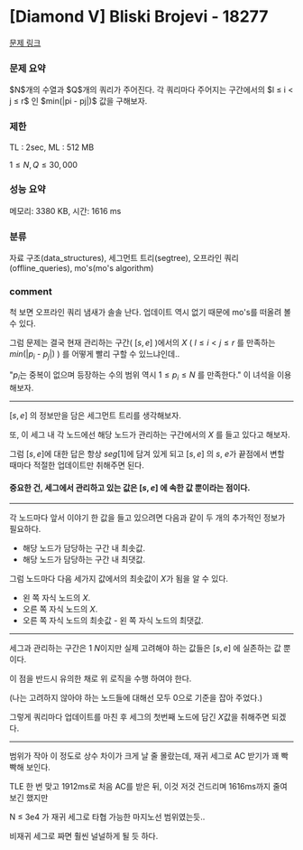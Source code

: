 
# [Diamond V] Bliski Brojevi - 18277

[문제 링크](https://www.acmicpc.net/problem/18277)

### 문제 요약

<p> $N$개의 수열과 $Q$개의 쿼리가 주어진다. 각 쿼리마다 주어지는 구간에서의 $l ≤ i < j ≤ r$ 인 $min(|pi - pj|)$ 값을 구해보자. </p>

### 제한

TL : 2sec, ML : 512 MB

$1 ≤ N, Q ≤ 30,000$

### 성능 요약

메모리: 3380 KB, 시간: 1616 ms

### 분류

자료 구조(data_structures), 세그먼트 트리(segtree), 오프라인 쿼리(offline_queries), mo's(mo's algorithm)

### comment

척 보면 오프라인 쿼리 냄새가 솔솔 난다. 업데이트 역시 없기 때문에 mo's를 떠올려 볼 수 있다.

그럼 문제는 결국 현재 관리하는 구간( $[s, e]$ )에서의 $X$ ( $l ≤ i < j ≤ r$ 를 만족하는 $min(|p_i$ - $p_j|)$ ) 를 어떻게 빨리 구할 수 있느냐인데..

"$p_i$는 중복이 없으며 등장하는 수의 범위 역시 $1 ≤ p_i ≤ N$ 를 만족한다." 이 녀석을 이용해보자.

-----------------------------------------------------------------------------------------------------------------------------------------------------------------------

$[s, e]$ 의 정보만을 담은 세그먼트 트리를 생각해보자.

또, 이 세그 내 각 노드에선 해당 노드가 관리하는 구간에서의 $X$ 를 들고 있다고 해보자.

그럼 $[s, e]$에 대한 답은 항상 $seg[1]$에 담겨 있게 되고 $[s, e]$ 의 $s$, $e$가 끝점에서 변할 때마다 적절한 업데이트만 취해주면 된다.

#### 중요한 건, 세그에서 관리하고 있는 값은 $[s, e]$ 에 속한 값 뿐이라는 점이다.

-----------------------------------------------------------------------------------------------------------------------------------------------------------------------

각 노드마다 앞서 이야기 한 값을 들고 있으려면 다음과 같이 두 개의 추가적인 정보가 필요하다.

* 해당 노드가 담당하는 구간 내 최솟값.
* 해당 노드가 담당하는 구간 내 최댓값.

그럼 노드마다 다음 세가지 값에서의 최솟값이 $X$가 됨을 알 수 있다.

* 왼 쪽 자식 노드의 $X$.
* 오른 쪽 자식 노드의 $X$.
* 오른 쪽 자식 노드의 최솟값 - 왼 쪽 자식 노드의 최댓값.

-----------------------------------------------------------------------------------------------------------------------------------------------------------------------

세그과 관리하는 구간은 $1 ~ N$이지만 실제 고려해야 하는 값들은 $[s, e]$ 에 실존하는 값 뿐이다.

이 점을 반드시 유의한 채로 위 로직을 수행 하여야 한다.

(나는 고려하지 않아야 하는 노드들에 대해선 모두 $0$으로 기준을 잡아 주었다.)

그렇게 쿼리마다 업데이트를 마친 후 세그의 첫번째 노드에 담긴 $X$값을 취해주면 되겠다.

-----------------------------------------------------------------------------------------------------------------------------------------------------------------------

범위가 작아 이 정도로 상수 차이가 크게 날 줄 몰랐는데, 재귀 세그로 AC 받기가 꽤 빡빡해 보인다.

TLE 한 번 맞고 1912ms로 처음 AC를 받은 뒤, 이것 저것 건드리며 1616ms까지 줄여보긴 했지만

N ≤ 3e4 가 재귀 세그로 타협 가능한 마지노선 범위였는듯..

비재귀 세그로 짜면 훨씬 널널하게 될 듯 하다.
